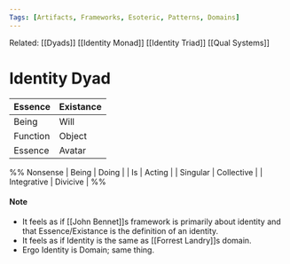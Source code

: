 ```yaml
---
Tags: [Artifacts, Frameworks, Esoteric, Patterns, Domains]
---
```

Related: [[Dyads]] [[Identity Monad]] [[Identity Triad]] [[Qual Systems]]
# Identity Dyad

| Essence | Existance |
|---|---|
| Being | Will |
| Function | Object |
| Essence | Avatar |

%% Nonsense
| Being | Doing |
| Is | Acting |
| Singular | Collective |
| Integrative | Divicive | 
%%

#### Note
- It feels as if [[John Bennet]]s framework is primarily about identity and that Essence/Existance is the definition of an identity. 
- It feels as if Identity is the same as [[Forrest Landry]]s domain. 
- Ergo Identity is Domain; same thing. 